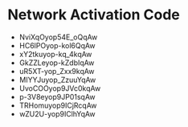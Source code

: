# Network Activation Code
* NviXqOyop54E_oQqAw
* HC6lPOyop-kol6QqAw
* xY2tkuyop-kq_4kqAw
* GkZZLeyop-kZdbIqAw
* uR5XT-yop_Zxx9kqAw
* MIYYJuyop_ZzuuYqAw
* UvoCOOyop9JVc0kqAw
* p-3V8eyop9JP01sqAw
* TRHomuyop9ICjRcqAw
* wZU2U-yop9IClhYqAw